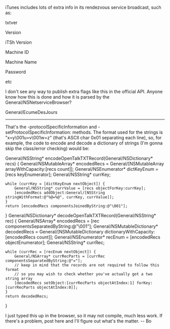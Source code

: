 iTunes includes lots of extra info in its rendezvous service broadcast, such as:

txtver

Version

iTSh Version

Machine ID

Machine Name

Password

etc

I don't see any way to publish extra flags like this in the official API.  Anyone know how this is done and how it is parsed by the General/NSNetserviceBrowser?

General/EcumeDesJours

----

That's the     -protocolSpecificInformation and     -setProtocolSpecificInformation: methods.  The format used for the strings is "x=y\001u=v\001w=z" (that's ASCII char 0x01 separating each line), so, for example, the code to encode and decode a dictionary of strings (I'm gonna skip the class/error checking) would be:
    
General/NSString* encodeOpenTalkTXTRecord(General/NSDictionary* recs)
{
	General/NSMutableArray* encodedRecs = General/[NSMutableArray arrayWithCapacity:[recs count]];
	General/NSEnumerator* dictKeyEnum = [recs keyEnumerator];
	General/NSString* currKey;

	while (currKey = [dictKeyEnum nextObject]) {
		General/NSString* currValue = [recs objectForKey:currKey];
		[encodedRecs addObject:General/[NSString stringWithFormat:@"%@=%@", currKey, currValue]];
	}
	return [encodedRecs componentsJoinedByString:@"\001"];
}
General/NSDictionary* decodeOpenTalkTXTRecord(General/NSString* rec)
{
	General/NSArray* encodedRecs = [rec componentsSeparatedByString:@"\001"];
	General/NSMutableDictionary* decodedRecs = General/[NSMutableDictionary dictionaryWithCapacity:[encodedRecs count]];
	General/NSEnumerator* recEnum = [encodedRecs objectEnumerator];
	General/NSString* currRec;
	
	while (currRec = [recEnum nextObject]) {
		General/NSArray* currRecParts = [currRec componentsSeparatedByString:@"="];
		// keep in mind that the records are not required to follow this format
		// so you may wish to check whether you've actually got a two string array
		[decodedRecs setObject:[currRecParts objectAtIndex:1] forKey:[currRecParts objectAtIndex:0]];
	}
	return decodedRecs;
}


I just typed this up in the browser, so it may not compile, much less work.  If there's a problem, post here and I'll figure out what's the matter.  -- Bo